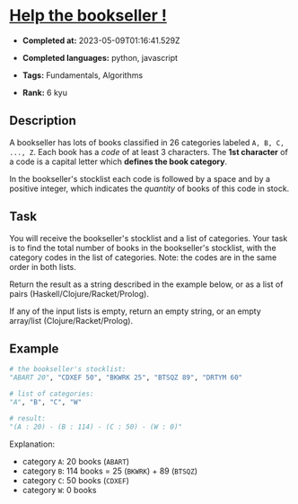 # [Help the bookseller !](https://www.codewars.com/kata/54dc6f5a224c26032800005c)

- **Completed at:** 2023-05-09T01:16:41.529Z

- **Completed languages:** python, javascript

- **Tags:** Fundamentals, Algorithms

- **Rank:** 6 kyu

## Description

A bookseller has lots of books classified in 26 categories labeled `A, B, C, ..., Z`. Each book has a *code* of at least 3 characters. The **1st character** of a code is a capital letter which **defines the book category**.
  
In the bookseller's stocklist each code is followed by a space and by a positive integer, which indicates the *quantity* of books of this code in stock.


## Task

You will receive the bookseller's stocklist and a list of categories. Your task is to find the total number of books in the bookseller's stocklist, with the category codes in the list of categories. Note: the codes are in the same order in both lists.

Return the result as a string described in the example below, or as a list of pairs (Haskell/Clojure/Racket/Prolog).

If any of the input lists is empty, return an empty string, or an empty array/list (Clojure/Racket/Prolog).


## Example
```python
# the bookseller's stocklist:
"ABART 20", "CDXEF 50", "BKWRK 25", "BTSQZ 89", "DRTYM 60"

# list of categories: 
"A", "B", "C", "W"

# result:
"(A : 20) - (B : 114) - (C : 50) - (W : 0)"
```

Explanation:
* category `A`: 20 books (`ABART`)
* category `B`: 114 books = 25 (`BKWRK`) + 89 (`BTSQZ`)
* category `C`: 50 books (`CDXEF`)
* category `W`: 0 books

 
